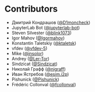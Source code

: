 # Contributors

* Дмитрий Кондрашов ([@D1moncheck](https://crowdin.com/profile/D1moncheck))
* JupyterLab Bot ([@jupyterlab-bot](https://crowdin.com/profile/jupyterlab-bot))
* Steven Silvester ([@blink1073](https://crowdin.com/profile/blink1073))
* Igor Mahov ([@Igormahov](https://crowdin.com/profile/Igormahov))
* Konstantin Taletskiy ([@ktaletsk](https://crowdin.com/profile/ktaletsk))
* vfdev ([@vfdev-5](https://crowdin.com/profile/vfdev-5))
* Mike ([@insolor](https://crowdin.com/profile/insolor))
* Andrey ([@Ler-Tor](https://crowdin.com/profile/Ler-Tor))
* Sindzicat ([@Sindzicat](https://crowdin.com/profile/Sindzicat))
* Николай Графф ([@nigraff](https://crowdin.com/profile/nigraff))
* Иван Ястребов ([@esim.i2p](https://crowdin.com/profile/esim.i2p))
* Pishunick ([@Pishunick](https://crowdin.com/profile/Pishunick))
* Frédéric Collonval ([@fcollonval](https://crowdin.com/profile/fcollonval))

